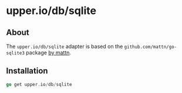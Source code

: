 # upper.io/db/sqlite

## About

The `upper.io/db/sqlite` adapter is based on the `github.com/mattn/go-sqlite3`
package [by mattn][1].

## Installation

```go
go get upper.io/db/sqlite
```

[1]: https://github.com/mattn/go-sqlite3
